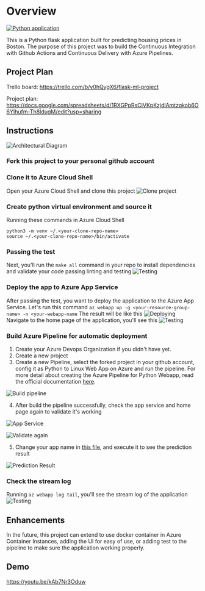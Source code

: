 # Overview

[![Python application](https://github.com/compimprove/udacity-second-project/actions/workflows/python-app.yml/badge.svg)](https://github.com/compimprove/udacity-second-project/actions/workflows/python-app.yml)

This is a Python flask application built for predicting housing prices in Boston. The purpose of this project was to build the Continuous Integration with Github Actions and Continuous Delivery with Azure Pipelines.

## Project Plan

Trello board:
https://trello.com/b/y0hQygX6/flask-ml-project

Project plan:
https://docs.google.com/spreadsheets/d/1RXGPpRsCIVKpKzjdlAmtzqkob6O6YIhufm-Th8IdugM/edit?usp=sharing


## Instructions

![Architectural Diagram](image/Azure%20CI_CD.jpg)

### Fork this project to your personal github account
### Clone it to Azure Cloud Shell
Open your Azure Cloud Shell and clone this project
![Clone project](image/clone%20udacity%20second.png)
### Create python virtual environment and source it
Running these commands in Azure Cloud Shell 
```
python3 -m venv ~/.<your-clone-repo-name>
source ~/.<your-clone-repo-name>/bin/activate
```
### Passing the test
Next, you'll run the `make all` command in your repo to install dependencies and validate your code passing linting and testing
![Testing](image/testing.png)

### Deploy the app to Azure App Service
After passing the test, you want to deploy the application to the Azure App Service. Let's run this command
`az webapp up -g <your-resource-group-name> -n <your-webapp-name`
The result will be like this
![Deploying](image/deploy%20to%20azure%20app%20service.png)
Navigate to the home page of the application, you'll see this
![Testing](image/homepage-az-webapp-deploy.png)


### Build Azure Pipeline for automatic deployment
1. Create your Azure Devops Organization if you didn't have yet.
2. Create a new project
3. Create a new Pipeline, select the forked project in your github account, config it as Python to Linux Web App on Azure and run the pipeline. For more detail about creating the Azure Pipeline for Python Webapp, read the official documentation [here](https://docs.microsoft.com/en-us/azure/devops/pipelines/ecosystems/python-webapp?view=azure-devops).

![Build pipeline](image/build%20pipeline.png)

4. After build the pipeline successfully, check the app service and home page again to validate it's working

![App Service](image/app%20service.png)

![Validate again](image/validate_again.png)

5. Change your app name in [this file](make_predict_azure_app.sh), and execute it to see the prediction result

![Prediction Result](image/make_prediction.png)

### Check the stream log
Running `az webapp log tail`, you'll see the stream log of the application
![Testing](image/log%20tail.png)

## Enhancements

In the future, this project can extend to use docker container in Azure Container Instances, adding the UI for easy of use, or adding test to the pipeline to make sure the application working properly.

## Demo 

https://youtu.be/kAb7Nr3Oduw


